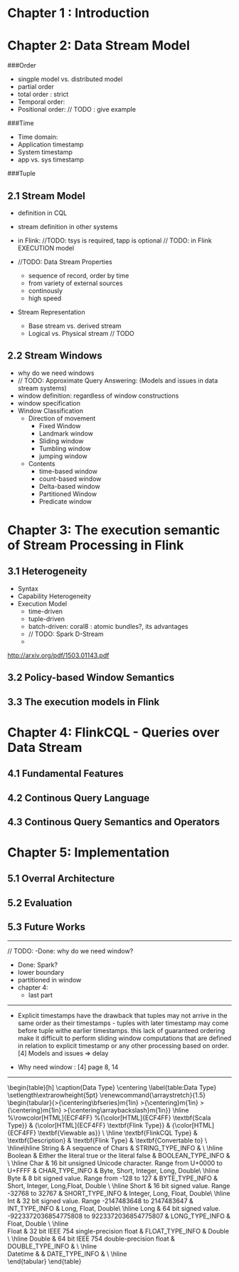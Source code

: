 # Chapter 1 : Introduction


# Chapter 2: Data Stream Model
###Order
- singple model vs. distributed model
- partial order
- total order : strict
- Temporal order: 
- Positional order: // TODO : give example

###Time
- Time domain: 
- Application timestamp
- System timestamp
- app vs. sys timestamp 

###Tuple

## 2.1 Stream Model
- definition in CQL
- stream definition in other systems
- in  Flink: //TODO: tsys is required, tapp is optional
// TODO: in Flink EXECUTION model

- //TODO: Data Stream Properties
    + sequence of record, order by time 
    + from variety of external sources
    + continously
    + high speed

- Stream Representation
    + Base stream vs. derived stream 
    + Logical vs. Physical stream // TODO

## 2.2 Stream Windows
- why do we need windows
- // TODO: Approximate Query Answering: (Models and issues in data stream systems)
- window definition: regardless of window constructions
- window specification
- Window Classification
    + Direction of movement
        * Fixed Window
        * Landmark window
        * Sliding window
        * Tumbling window
        * jumping window
    + Contents
        * time-based window
        * count-based window
        * Delta-based window
        * Partitioned Window
        * Predicate window

# Chapter 3: The execution semantic of Stream Processing in Flink

## 3.1 Heterogeneity
- Syntax
- Capability Heterogeneity
- Execution Model
    + time-driven
    + tuple-driven
    + batch-driven: coral8 : atomic bundles?, its advantages
    + // TODO: Spark D-Stream
    + 
http://arxiv.org/pdf/1503.01143.pdf

## 3.2 Policy-based Window Semantics


## 3.3 The execution models in Flink


# Chapter 4: FlinkCQL - Queries over Data Stream

## 4.1 Fundamental Features



## 4.2 Continous Query Language

## 4.3 Continous Query Semantics and Operators


# Chapter 5: Implementation

## 5.1 Overral Architecture

## 5.2 Evaluation

## 5.3 Future Works



----------
// TODO:
-Done: why do we need window?
- Done: Spark?
- lower boundary
- partitioned in window
- chapter 4:
    + last part


------------

- Explicit timestamps have the drawback that tuples may not arrive in the same order as their timestamps - tuples with later timestamp may come before tuple withe earlier timestamps. this lack of guaranteed ordering make it difficult to perform sliding window computations that are defined in relation to explicit timestamp or any other processing based on order.   [4] Models and issues
=> delay 


- Why need window : [4] page 8, 14






------

\begin{table}[h]
\caption{Data Type}
\centering
\label{table:Data Type}
\setlength\extrarowheight{5pt}
\renewcommand{\arraystretch}{1.5}
\begin{tabular}{>{\centering\bfseries}m{1in} >{\centering}m{1in} >{\centering}m{1in} >{\centering\arraybackslash}m{1in}}
\hline
%\rowcolor[HTML]{ECF4FF} 
%{\color[HTML]{ECF4FF} \textbf{Scala Type}} & {\color[HTML]{ECF4FF} \textbf{Flink Type}} & {\color[HTML]{ECF4FF} \textbf{Viewable as}} \\ \hline
\textbf{FlinkCQL Type} & \textbf{Description} & \textbf{Flink Type} & \textbf{Convertable to} \\ \hline\hline
                    String  & A sequence of Chars             &           STRING\_TYPE\_INFO                   &  \\ \hline
                    Boolean & Either the literal true or the literal false          &           BOOLEAN\_TYPE\_INFO                  &   \\ \hline
                   Char     & 16 bit unsigned Unicode character. Range from U+0000 to U+FFFF            &           CHAR\_TYPE\_INFO                       &  Byte, Short, Integer, Long, Double\\ \hline
                    Byte         & 8 bit signed value. Range from -128 to 127           &           BYTE\_TYPE\_INFO                     & Short, Integer, Long,Float, Double \\ \hline
                    Short   & 16 bit signed value. Range -32768 to 32767            &           SHORT\_TYPE\_INFO                    & Integer, Long, Float, Double\\ \hline                                
                    Int     & 32 bit signed value. Range -2147483648 to 2147483647          &           INT\_TYPE\_INFO                      & Long, Float, Double\\ \hline
                    Long        & 64 bit signed value. -9223372036854775808 to 9223372036854775807          &           LONG\_TYPE\_INFO                     & Float, Double \\ \hline                              
                    Float   & 32 bit IEEE 754 single-precision float            &           FLOAT\_TYPE\_INFO                    & Double \\ \hline
                    Double  & 64 bit IEEE 754 double-precision float            &           DOUBLE\_TYPE\_INFO                   &   \\ \hline                          
    Datetime                &    &       DATE\_TYPE\_INFO                &          \\ \hline                                                                                                                                                              
\end{tabular}
\end{table}

